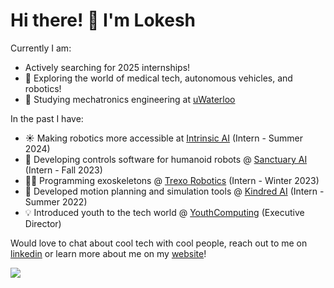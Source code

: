 # Hi there! 👋 I'm Lokesh

<!--
**1lokeshpatel/1lokeshpatel** is a ✨ _special_ ✨ repository because its `README.md` (this file) appears on your GitHub profile.

Here are some ideas to get you started:
-->
Currently I am:
- Actively searching for 2025 internships!
- 🔭 Exploring the world of medical tech, autonomous vehicles, and robotics!
- 🌱 Studying mechatronics engineering at [uWaterloo](https://uwaterloo.ca/)

In the past I have:
- ☀️ Making robotics more accessible at [Intrinsic AI](https://www.intrinsic.ai/) (Intern - Summer 2024)
- 🤖 Developing controls software for humanoid robots @ [Sanctuary AI](https://sanctuary.ai/) (Intern - Fall 2023)
- 🚶🏽 Programming exoskeletons @ [Trexo Robotics](https://trexorobotics.com/) (Intern - Winter 2023)
- 🦾 Developed motion planning and simulation tools @ [Kindred AI](https://www.kindred.ai/) (Intern - Summer 2022)
- 💡 Introduced youth to the tech world @ [YouthComputing](https://youthcomputing.ca/) (Executive Director)

Would love to chat about cool tech with cool people, reach out to me on [linkedin](https://www.linkedin.com/in/1lokeshpatel/) or learn more about me on my [website](https://www.lokeshpatel.ca/)!

![](https://komarev.com/ghpvc/?username=1lokeshpatel&color=blue)</h1> 
